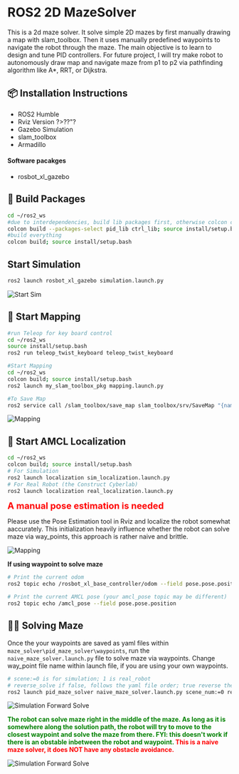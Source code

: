 
# ROS2 2D MazeSolver

This is a 2d maze solver. It solve simple 2D mazes by first manually drawing a map with slam_toolbox. Then it uses manually predefined waypoints to navigate the robot through the maze. The main objective is to learn to design and tune PID controllers. For future project, I will try make robot to autonomously draw map and navigate maze from p1 to p2 via pathfinding algorithm like A*, RRT, or Dijkstra. 

## 📦 Installation Instructions
- ROS2 Humble
- Rviz Version ?>??"?
- Gazebo Simulation
- slam_toolbox
- Armadillo
#### Software pacakges
- rosbot_xl_gazebo

## 📁 Build Packages
```bash
cd ~/ros2_ws
#due to interdependencies, build lib packages first, otherwise colcon complains
colcon build --packages-select pid_lib ctrl_lib; source install/setup.bash
#build everything
colcon build; source install/setup.bash
```

## Start Simulation
```bash
ros2 launch rosbot_xl_gazebo simulation.launch.py
```

![Start Sim](media_lib/launch_simulation.gif)

## 🧭 Start Mapping
```bash
#run Teleop for key board control
cd ~/ros2_ws
source install/setup.bash
ros2 run teleop_twist_keyboard teleop_twist_keyboard
```

```bash
#Start Mapping
cd ~/ros2_ws
colcon build; source install/setup.bash
ros2 launch my_slam_toolbox_pkg mapping.launch.py
```
```bash
#To Save Map
ros2 service call /slam_toolbox/save_map slam_toolbox/srv/SaveMap "{name: {data: 'your_map_name'}}"
```

![Mapping](media_lib/mapping.gif)


## 📍 Start AMCL Localization
```bash
cd ~/ros2_ws
colcon build; source install/setup.bash
# For Simulation
ros2 launch localization sim_localization.launch.py
# For Real Robot (the Construct Cyberlab)
ros2 launch localization real_localization.launch.py
```

<strong style="color: red; font-size: 20px;">A manual pose estimation is needed</strong>

Please use the Pose Estimation tool in Rviz and localize the robot somewhat aaccurately. This initialization heavily influence whether the robot can solve maze via way_points, this approach is rather naive and brittle.

![Mapping](media_lib/manual_pose_estimation.gif)


<b>If using waypoint to solve maze</b>

```bash
# Print the current odom
ros2 topic echo /rosbot_xl_base_controller/odom --field pose.pose.position
```
```bash
# Print the current AMCL pose (your amcl_pose topic may be different)
ros2 topic echo /amcl_pose --field pose.pose.position
```

## 🏃‍♂️ Solving Maze
Once the your waypoints are saved as yaml files within `maze_solver\pid_maze_solver\waypoints`, run the `naive_maze_solver.launch.py` file to solve maze via waypoints. Change way_point file name within launch file, if you are using your own waypoints.
```bash
# scene:=0 is for simulation; 1 is real_robot
# reverse_solve if false, follows the yaml file order; true reverse the order
ros2 launch pid_maze_solver naive_maze_solver.launch.py scene_num:=0 reverse_solve:=false
```
![Simulation Forward Solve](media_lib/sim_forward_2x.gif)

<strong style="color: green;"> The robot can solve maze right in the middle of the maze. As long as it is somewhere along the solution path, the robot will try to move to the closest waypoint and solve the maze from there. FYI: this doesn't work if there is an obstable inbetween the robot and waypoint.  </strong><strong style="color: red;">This is a naive maze solver, it does NOT have any obstacle avoidance.</strong>

![Simulation Forward Solve](media_lib/mid_solve.gif)
